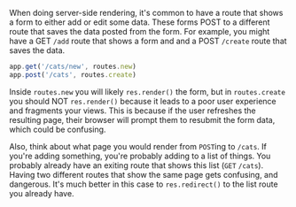 When doing server-side rendering, it's common to have a route that shows a form to either add or edit some data. These forms POST to a different route that saves the data posted from the form. For example, you might have a GET `/add` route that shows a form and and a POST `/create` route that saves the data.

```js
app.get('/cats/new', routes.new)
app.post('/cats', routes.create)
```

Inside `routes.new` you will likely `res.render()` the form, but in `routes.create` you should NOT `res.render()` because it leads to a poor user experience and fragments your views. This is because if the user refreshes the resulting page, their browser will prompt them to resubmit the form data, which could be confusing. 

Also, think about what page you would render from `POST`ing to `/cats`. If you're adding something, you're probably adding to a list of things.  You probably already have an exiting route that shows this list (`GET` `/cats`). Having two different routes that show the same page gets confusing, and dangerous. It's much better in this case to `res.redirect()` to the list route you already have.

